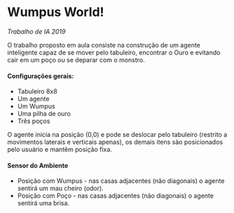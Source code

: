 # Wumpus World!

*Trabalho de IA 2019*

O trabalho proposto em aula consiste na construção de um agente inteligente capaz de se mover pelo tabuleiro, encontrar o Ouro e evitando cair em um poço ou se deparar com o monstro. 

#### Configurações gerais:

- Tabuleiro 8x8
- Um agente
- Um Wumpus
- Uma pilha de ouro
- Três poços

O agente inicia na posição (0,0) e pode se deslocar pelo tabuleiro (restrito a movimentos laterais e verticais apenas), os demais itens são posicionados pelo usuário e mantêm posição fixa.

#### Sensor do Ambiente
- Posição com Wumpus - nas casas adjacentes (não diagonais) o agente sentirá um mau cheiro (odor).
- Posição com Poço - nas casas adjacentes (não diagonais) o agente sentirá uma brisa.
